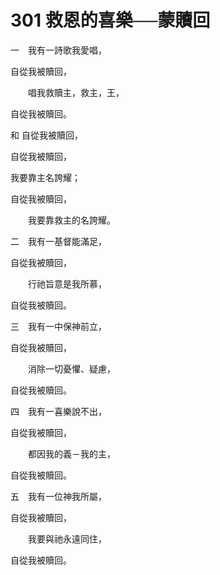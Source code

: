 # 301 救恩的喜樂──蒙贖回

一　我有一詩歌我愛唱，

自從我被贖回，

　　唱我救贖主，救主，王，

自從我被贖回。

和 自從我被贖回，

自從我被贖回，

我要靠主名誇耀；

自從我被贖回，

　　我要靠救主的名誇耀。

二　我有一基督能滿足，

自從我被贖回，

　　行祂旨意是我所慕，

自從我被贖回。

三　我有一中保神前立，

自從我被贖回，

　　消除一切憂懼、疑慮，

自從我被贖回。

四　我有一喜樂說不出，

自從我被贖回，

　　都因我的義－我的主，

自從我被贖回。

五　我有一位神我所屬，

自從我被贖回，

　　我要與祂永遠同住，

自從我被贖回。

